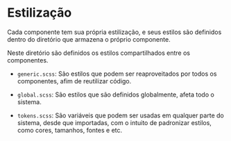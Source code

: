 # Estilização

Cada componente tem sua própria estilização, e seus estilos são definidos
dentro do diretório que armazena o próprio componente.

Neste diretório são definidos os estilos compartilhados entre os componentes.

- `generic.scss`: São estilos que podem ser reaproveitados por todos os componentes,
  afim de reutilizar código.

- `global.scss`: São estilos que são definidos globalmente, afeta todo o sistema.

- `tokens.scss`: São variáveis que podem ser usadas em qualquer parte do sistema,
  desde que importadas, com o intuito de padronizar estilos, como cores, tamanhos, fontes e etc.
